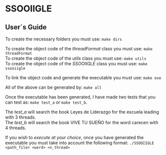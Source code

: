 # SSOOIIGLE

## User´s Guide  

To create the necessary folders you must use:  `make dirs`

To create the object code of the *threadFormat* class you must use:  `make threadFormat`  
To create the object code of the *utils* class you must use:  `make utils`  
To create the object code of the *SSOOIIGLE* class you must use:  `make ssooiigle`  

To link the object code and generate the executable you must use: `make exe`  

All of the above can be generated by: `make all`  

Once the executable has been generated, I have made two tests that you can test as: `make test_a` or `make test_b`.  

The *test_a* will search the book Leyes de Liderazgo for the escuela leading with 3 threads.  
The *test_b* will search the book VIVE TU SUEÑO for the word carecen with 4 threads.  


If you wish to *execute at your choice*, once you have generated the executable you must take into account the following format: `./SSOOIIGLE <path_file> <word> <n_thread>`